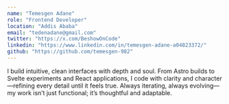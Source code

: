 ```yaml
---
name: "Temesgen Adane"
role: "Frontend Developer"
location: "Addis Ababa"
email: "tedenadane@gmail.com"
twitter: "https://x.com/BeshowOnCode"
linkedin: "https://www.linkedin.com/in/temesgen-adane-a04823372/"
github: "https://github.com/temesgen-982"
---
```


I build intuitive, clean interfaces with depth and soul. From Astro builds to Svelte experiments and React applications, I code with clarity and character—refining every detail until it feels true. Always iterating, always evolving—my work isn’t just functional; it’s thoughtful and adaptable.
